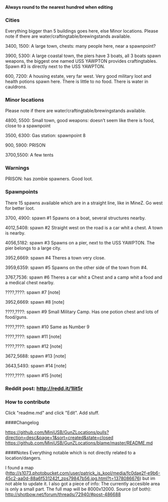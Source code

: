 #### Always round to the nearest hundred when editing

### Cities
Everything bigger than 5 buildings goes here, else Minor locations.
Please note if there are water/craftingtable/brewingstands available.

3400, 1500: A large town, chests: many people here, near a spawnpoint?

3900, 5300: A large coastal town, the piers have 3 boats, all 3 boats spawn weapons, the biggest one named USS YAWPTON provides craftingtables. Spawn #3 is directly next to the USS YAWPTON.

600, 7200: A housing estate, very far west. Very good military loot and health potions spawn here. There is little to no food. There is water in cauldrons.
### Minor locations
Please note if there are water/craftingtable/brewingstands available.

4800, 5500: Small town, good weapons: doesn’t seem like there is food, close to a spawnpoint

3500, 6300: Gas station: spawnpoint 8

900, 5900: PRISON

3700,5500: A few tents

### Warnings

PRISON: has zombie spawners. Good loot.


### Spawnpoints
There 15 spawns available which are in a straight line, like in MineZ. Go west for better loot.

3700, 4900: spawn #1 Spawns on a boat, several structures nearby.

4012,5408: spawn #2 Straight west on the road is a car whit a chest. A town is nearby.

4056,5182: spawn #3 Spawns on a pier, next to the USS YAWPTON. The pier belongs to a large city.

3952,6669: spawn #4 Theres a town very close.

3959,6359: spawn #5 Spawns on the other side of the town from #4.

3767,7536: spawn #6 Theres a car whit a Chest and a camp whit a food and a medical chest nearby.

????,????: spawn #7 [note]

3952,6669: spawn #8 [note]

????,????: spawn #9 Small Military Camp. Has one potion chest and lots of food/guns.

????,????: spawn #10 Same as Number 9

????,????: spawn #11 [note]

????,????: spawn #12 [note]

3672,5688: spawn #13 [note]

3643,5493: spawn #14 [note]

????,????: spawn #15 [note]


### Reddit post: http://redd.it/1lit5r

### How to contribute

Click "readme.md" and click "Edit". Add stuff.


####Changelog

https://github.com/MiniUSB/GunZLocations/pulls?direction=desc&page=1&sort=created&state=closed
https://github.com/MiniUSB/GunZLocations/blame/master/README.md

####Notes
Everything notable which is not directly related to a location/dangers.

I found a map (http://s1073.photobucket.com/user/patrick_is_kool/media/fc0dae2f-e9b6-45c2-aa0d-88a6f531242f_zps79847b56.jpg.html?t=1378086676) but im not able to update it.
I also got a piece of info: The currently accesible area is only a small part. The full map will be 8000x12000.
Source (of both): http://shotbow.net/forum/threads/72940/#post-486688
